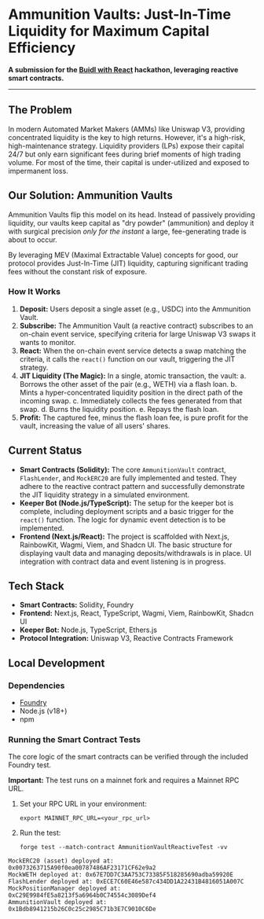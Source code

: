 # Ammunition Vaults: Just-In-Time Liquidity for Maximum Capital Efficiency

**A submission for the [Buidl with React](https://dorahacks.io/hackathon/buidl-with-react/detail) hackathon, leveraging reactive smart contracts.**

---

## The Problem

In modern Automated Market Makers (AMMs) like Uniswap V3, providing concentrated liquidity is the key to high returns. However, it's a high-risk, high-maintenance strategy. Liquidity providers (LPs) expose their capital 24/7 but only earn significant fees during brief moments of high trading volume. For most of the time, their capital is under-utilized and exposed to impermanent loss.

## Our Solution: Ammunition Vaults

Ammunition Vaults flip this model on its head. Instead of passively providing liquidity, our vaults keep capital as "dry powder" (ammunition) and deploy it with surgical precision *only for the instant* a large, fee-generating trade is about to occur.

By leveraging MEV (Maximal Extractable Value) concepts for good, our protocol provides Just-In-Time (JIT) liquidity, capturing significant trading fees without the constant risk of exposure.

### How It Works

1.  **Deposit:** Users deposit a single asset (e.g., USDC) into the Ammunition Vault.
2.  **Subscribe:** The Ammunition Vault (a reactive contract) subscribes to an on-chain event service, specifying criteria for large Uniswap V3 swaps it wants to monitor.
3.  **React:** When the on-chain event service detects a swap matching the criteria, it calls the `react()` function on our vault, triggering the JIT strategy.
4.  **JIT Liquidity (The Magic):** In a single, atomic transaction, the vault:
    a. Borrows the other asset of the pair (e.g., WETH) via a flash loan.
    b. Mints a hyper-concentrated liquidity position in the direct path of the incoming swap.
    c. Immediately collects the fees generated from that swap.
    d. Burns the liquidity position.
    e. Repays the flash loan.
5.  **Profit:** The captured fee, minus the flash loan fee, is pure profit for the vault, increasing the value of all users' shares.

## Current Status

*   **Smart Contracts (Solidity):** The core `AmmunitionVault` contract, `FlashLender`, and `MockERC20` are fully implemented and tested. They adhere to the reactive contract pattern and successfully demonstrate the JIT liquidity strategy in a simulated environment.
*   **Keeper Bot (Node.js/TypeScript):** The setup for the keeper bot is complete, including deployment scripts and a basic trigger for the `react()` function. The logic for dynamic event detection is to be implemented.
*   **Frontend (Next.js/React):** The project is scaffolded with Next.js, RainbowKit, Wagmi, Viem, and Shadcn UI. The basic structure for displaying vault data and managing deposits/withdrawals is in place. UI integration with contract data and event listening is in progress.

## Tech Stack

*   **Smart Contracts:** Solidity, Foundry
*   **Frontend:** Next.js, React, TypeScript, Wagmi, Viem, RainbowKit, Shadcn UI
*   **Keeper Bot:** Node.js, TypeScript, Ethers.js
*   **Protocol Integration:** Uniswap V3, Reactive Contracts Framework

## Local Development

### Dependencies

*   [Foundry](https://getfoundry.sh/)
*   Node.js (v18+)
*   npm

### Running the Smart Contract Tests

The core logic of the smart contracts can be verified through the included Foundry test.

**Important:** The test runs on a mainnet fork and requires a Mainnet RPC URL.

1.  Set your RPC URL in your environment:
    ```shell
    export MAINNET_RPC_URL=<your_rpc_url>
    ```

2.  Run the test:
    ```shell
    forge test --match-contract AmmunitionVaultReactiveTest -vv
    ```
```   
MockERC20 (asset) deployed at: 0x0073263715A90f0ea00787486AF23171CF62e9a2
MockWETH deployed at: 0x67E7DD7C3AA753C73385F518285690adba59920E           
FlashLender deployed at: 0xECE7C60E46e587c434DD1A22431B4816051A007C        
MockPositionManager deployed at: 0xC29E9984fE5a8213f5a6964b0C74554c3089Def4
AmmunitionVault deployed at: 0x1Bdb8941215b26C0c25c2985C71b3E7C9010C6De
```